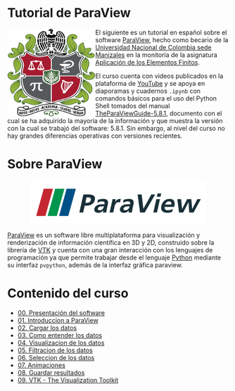 # Tutorial de ParaView

<p align="center">
 <img align="left" width="200" height="200" src="figs/Universidad_nacional_de_colombia_escudo.svg">
</p>

El siguiente es un tutorial en español sobre el software [ParaView](https://www.paraview.org/), hecho como becario de la [Universidad Nacional de Colombia sede Manizales](https://www.manizales.unal.edu.co/) en la monitoría de la asignatura [Aplicación de los Elementos Finitos](https://github.com/diegoandresalvarez/elementosfinitos). 

El curso cuenta con videos publicados en la plataforma de [YouTube](https://www.youtube.com/playlist?list=PLFB8R5rtkrDoJWhLYrmrPbKHzdbmpts3c) y se apoya en diaporamas y cuadernos ```.ipynb``` con comandos básicos para el uso del Python Shell tomados del manual [TheParaViewGuide-5.8.1](https://www.paraview.org/paraview-guide/), documento con el cual se ha adquirido la mayoría de la información y que muestra la versión con la cual se trabajó del software: 5.8.1. Sin embargo, al nivel del curso no hay grandes diferencias operativas con versiones recientes.

# Sobre ParaView

<p align="center">
 <img width="400" height="100" src="figs/ParaView_logo.png">
</p>

[ParaView](https://www.paraview.org/) es un software libre multiplataforma para visualización y renderización de información científica en 3D y 2D, construido sobre la librería de [VTK](https://vtk.org/about/) y cuenta con una gran interacción con los lenguajes de programación ya que permite trabajar desde el lenguaje [Python](https://www.python.org/) mediante su interfaz ```pvpython```, además de la interfaz gráfica paraview.

# Contenido del curso

* [00. Presentación del software](00_Presentacion_del_software)
* [01. Introduccion a ParaView](01_Introduccion_a_ParaView)
* [02. Cargar los datos](02_Cargar_los_datos)
* [03. Como entender los datos](03_Como_entender_los_datos)
* [04. Visualizacion de los datos](04_Visualizacion_de_los_datos)
* [05. Filtracion de los datos](05_Filtracion_de_los_datos)
* [06. Seleccion de los datos](06_Seleccion_de_los_datos)
* [07. Animaciones](07_Animaciones)
* [08. Guardar resultados](08_Guardar_resultados)
* [09. VTK - The Visualization Toolkit](09_VTK)